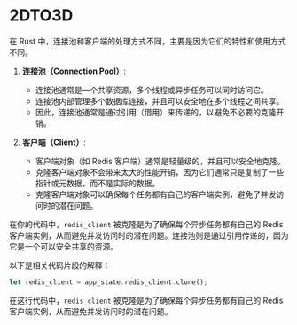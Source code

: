 # 2DTO3D

在 Rust 中，连接池和客户端的处理方式不同，主要是因为它们的特性和使用方式不同。

1. **连接池（Connection Pool）**:
    - 连接池通常是一个共享资源，多个线程或异步任务可以同时访问它。
    - 连接池内部管理多个数据库连接，并且可以安全地在多个线程之间共享。
    - 因此，连接池通常是通过引用（借用）来传递的，以避免不必要的克隆开销。

2. **客户端（Client）**:
    - 客户端对象（如 Redis 客户端）通常是轻量级的，并且可以安全地克隆。
    - 克隆客户端对象不会带来太大的性能开销，因为它们通常只是复制了一些指针或元数据，而不是实际的数据。
    - 克隆客户端对象可以确保每个任务都有自己的客户端实例，避免了并发访问时的潜在问题。

在你的代码中，`redis_client` 被克隆是为了确保每个异步任务都有自己的 Redis 客户端实例，从而避免并发访问时的潜在问题。连接池则是通过引用传递的，因为它是一个可以安全共享的资源。

以下是相关代码片段的解释：

``` rust
let redis_client = app_state.redis_client.clone();
```

在这行代码中，`redis_client` 被克隆是为了确保每个异步任务都有自己的 Redis 客户端实例，从而避免并发访问时的潜在问题。